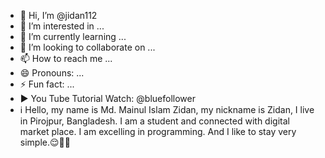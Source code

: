 - 👋 Hi, I’m @jidan112
- 👀 I’m interested in ...
- 🌱 I’m currently learning ...
- 💞️ I’m looking to collaborate on ...
- 📫 How to reach me ...
- 😄 Pronouns: ...
- ⚡ Fun fact: ...
- ▶️ You Tube Tutorial Watch: @bluefollower
- ℹ️ Hello, my name is Md. Mainul Islam Zidan, my nickname is Zidan, I live in Pirojpur, Bangladesh. I am a student and connected with digital market place. I am excelling in programming. And I like to stay very simple.😌🥰🤓
<!---
jidan112/jidan112 is a ✨ special ✨ repository because its `README.md` (this file) appears on your GitHub profile.
You can click the Preview link to take a look at your changes.
--->
